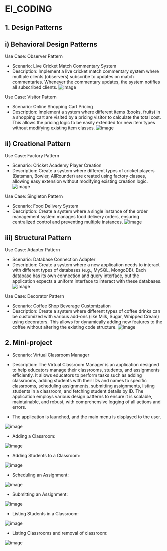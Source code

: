 # EI_CODING

## 1. Design Patterns
   
## i) Behavioral Design Patterns

Use Case: Observer Pattern 
* Scenario: Live Cricket Match Commentary System
* Description:
Implement a live cricket match commentary system where multiple clients (observers) subscribe to updates on match commentaries. Whenever the commentary updates, the system notifies all subscribed clients.
![image](https://github.com/user-attachments/assets/9a2a00b7-ffd3-4798-877e-57589c483ebb)


Use Case: Visitor Pattern
* Scenario: Online Shopping Cart Pricing
* Description:
Implement a system where different items (books, fruits) in a shopping cart are visited by a pricing visitor to calculate the total cost. This allows the pricing logic to be easily extended for new item types without modifying existing item classes.
![image](https://github.com/user-attachments/assets/09b0bfb2-ebe6-424c-b1cd-b0842de65a1b)


## ii) Creational Pattern
Use Case: Factory Pattern
* Scenario: Cricket Academy Player Creation
* Description:
Create a system where different types of cricket players (Batsman, Bowler, AllRounder) are created using factory classes, allowing easy extension without modifying existing creation logic.
![image](https://github.com/user-attachments/assets/48342154-2bbc-450d-a9b2-b6ddde22727a)

Use Case: Singleton Pattern
* Scenario: Food Delivery System 
* Description:
Create a system where a single instance of the order management system manages food delivery orders, ensuring centralized control and preventing multiple instances.
![image](https://github.com/user-attachments/assets/00b71fd9-1b4e-4d62-9f85-f727ab55e846)


## iii) Structural Pattern
Use Case: Adapter Pattern
* Scenario: Database Connection Adapter
* Description:
Create a system where a new application needs to interact with different types of databases (e.g., MySQL, MongoDB). Each database has its own connection and query interface, but the application expects a uniform interface to interact with these databases.
![image](https://github.com/user-attachments/assets/e30b5ad1-ab27-4fb2-b2ed-db9cb8da5f2c)

Use Case: Decorator Pattern
* Scenario: Coffee Shop Beverage Customization
* Description:
Create a system where different types of coffee drinks can be customized with various add-ons (like Milk, Sugar, Whipped Cream) using decorators. This allows for dynamically adding new features to the coffee without altering the existing code structure.
![image](https://github.com/user-attachments/assets/c29faf2d-7d54-472e-89da-9640ff96f4fd)



## 2. Mini-project
* Scenario: Virtual Classroom Manager
* Description:
The Virtual Classroom Manager is an application designed to help educators manage their classrooms, students, and assignments efficiently. 
It allows educators to perform tasks such as adding classrooms, adding students with their IDs and names to specific classrooms, scheduling assignments, submitting assignments, listing students in a classroom, and fetching student details by ID. 
The application employs various design patterns to ensure it is scalable, maintainable, and robust, with comprehensive logging of all actions and errors.

* The application is launched, and the main menu is displayed to the user.

![image](https://github.com/user-attachments/assets/3b55b504-5649-4977-aad4-cb4efb50c4f8)

* Adding a Classroom:
  
![image](https://github.com/user-attachments/assets/8702b53f-bc0d-40ca-8414-72c88a7d4c3f)

* Adding Students to a Classroom:
  
![image](https://github.com/user-attachments/assets/0b0b653b-ddd9-4d21-8d4f-d7c5e3ec6597)

* Scheduling an Assignment:
  
![image](https://github.com/user-attachments/assets/6c3065c4-0164-4660-aef5-4f128adb5072)

* Submitting an Assignment:
  
![image](https://github.com/user-attachments/assets/ea1daf07-5563-42fd-b00a-2e247fd26f02)

* Listing Students in a Classroom:
  
![image](https://github.com/user-attachments/assets/ed91d18e-5dbb-4e98-bf5b-113a470e4860)

* Listing Classrooms and removal of classroom:
  
![image](https://github.com/user-attachments/assets/a4a227b6-00e3-41f3-a112-b943c962e060)












